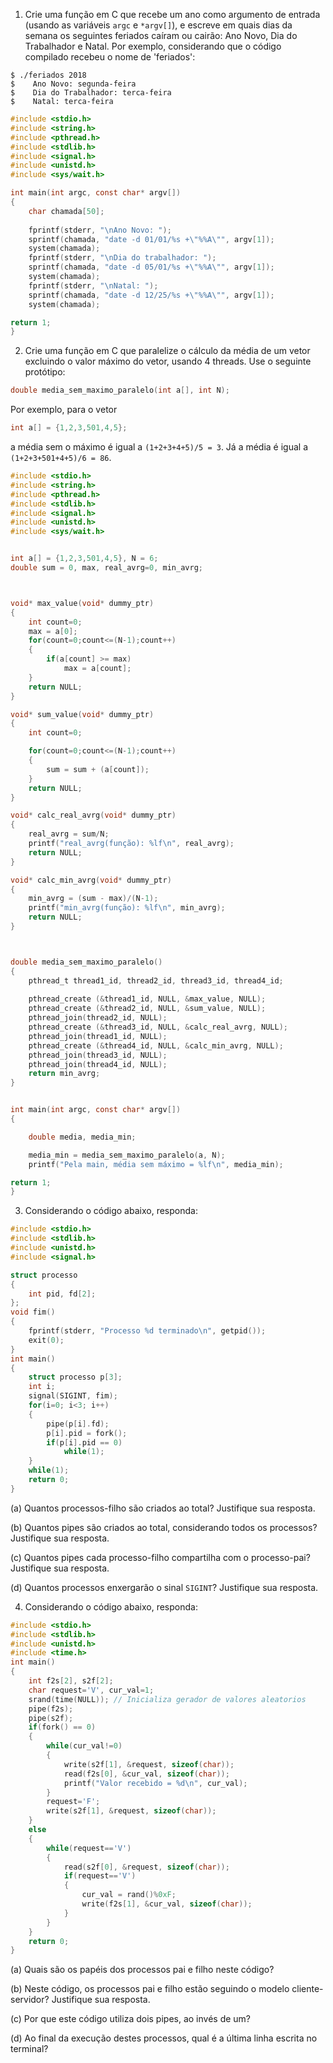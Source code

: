 1. Crie uma função em C que recebe um ano como argumento de entrada (usando as variáveis `argc` e `*argv[]`), e escreve em quais dias da semana os seguintes feriados caíram ou cairão: Ano Novo, Dia do Trabalhador e Natal. Por exemplo, considerando que o código compilado recebeu o nome de 'feriados':

```
$ ./feriados 2018
$    Ano Novo: segunda-feira
$    Dia do Trabalhador: terca-feira
$    Natal: terca-feira
```
```C
#include <stdio.h>
#include <string.h>
#include <pthread.h>
#include <stdlib.h>
#include <signal.h>
#include <unistd.h>
#include <sys/wait.h>

int main(int argc, const char* argv[])
{
	char chamada[50];
	
	fprintf(stderr, "\nAno Novo: ");
	sprintf(chamada, "date -d 01/01/%s +\"%%A\"", argv[1]);
	system(chamada);
	fprintf(stderr, "\nDia do trabalhador: ");
	sprintf(chamada, "date -d 05/01/%s +\"%%A\"", argv[1]);
	system(chamada);
	fprintf(stderr, "\nNatal: ");
	sprintf(chamada, "date -d 12/25/%s +\"%%A\"", argv[1]);
	system(chamada);

return 1;
}
```
2. Crie uma função em C que paralelize o cálculo da média de um vetor excluindo o valor máximo do vetor, usando 4 threads. Use o seguinte protótipo:

```C
double media_sem_maximo_paralelo(int a[], int N);
```

Por exemplo, para o vetor

```C
int a[] = {1,2,3,501,4,5};
```

a média sem o máximo é igual a `(1+2+3+4+5)/5 = 3`. Já a média é igual a `(1+2+3+501+4+5)/6 = 86`.

```C
#include <stdio.h>
#include <string.h>
#include <pthread.h>
#include <stdlib.h>
#include <signal.h>
#include <unistd.h>
#include <sys/wait.h>


int a[] = {1,2,3,501,4,5}, N = 6; 
double sum = 0, max, real_avrg=0, min_avrg;



void* max_value(void* dummy_ptr)
{
	int count=0;
	max = a[0];
	for(count=0;count<=(N-1);count++)
	{
		if(a[count] >= max)
			max = a[count];		
	}		
	return NULL;
}

void* sum_value(void* dummy_ptr)
{
	int count=0;

	for(count=0;count<=(N-1);count++)
	{
		sum = sum + (a[count]);		
	}		
	return NULL;
}

void* calc_real_avrg(void* dummy_ptr)
{
	real_avrg = sum/N;
	printf("real_avrg(função): %lf\n", real_avrg);
	return NULL;
}

void* calc_min_avrg(void* dummy_ptr)
{
	min_avrg = (sum - max)/(N-1);
	printf("min_avrg(função): %lf\n", min_avrg);
	return NULL;
}



double media_sem_maximo_paralelo()
{
	pthread_t thread1_id, thread2_id, thread3_id, thread4_id;
	
	pthread_create (&thread1_id, NULL, &max_value, NULL);
	pthread_create (&thread2_id, NULL, &sum_value, NULL);
	pthread_join(thread2_id, NULL);
	pthread_create (&thread3_id, NULL, &calc_real_avrg, NULL);
	pthread_join(thread1_id, NULL);
	pthread_create (&thread4_id, NULL, &calc_min_avrg, NULL);
	pthread_join(thread3_id, NULL);
	pthread_join(thread4_id, NULL);	
	return min_avrg;
}


int main(int argc, const char* argv[])
{

	double media, media_min;

	media_min = media_sem_maximo_paralelo(a, N);
	printf("Pela main, média sem máximo = %lf\n", media_min);

return 1;
}
```



3. Considerando o código abaixo, responda:

```C
#include <stdio.h>
#include <stdlib.h>
#include <unistd.h>
#include <signal.h>

struct processo
{
	int pid, fd[2];
};
void fim()
{
	fprintf(stderr, "Processo %d terminado\n", getpid());
	exit(0);
}
int main()
{
	struct processo p[3];
	int i;
	signal(SIGINT, fim);
	for(i=0; i<3; i++)
	{
		pipe(p[i].fd);
		p[i].pid = fork();
		if(p[i].pid == 0)
			while(1);
	}
	while(1);
	return 0;
}
```

(a) Quantos processos-filho são criados ao total? Justifique sua resposta.

(b) Quantos pipes são criados ao total, considerando todos os processos? Justifique sua resposta.

(c) Quantos pipes cada processo-filho compartilha com o processo-pai? Justifique sua resposta.

(d) Quantos processos enxergarão o sinal `SIGINT`? Justifique sua resposta.

4. Considerando o código abaixo, responda:

```C
#include <stdio.h>
#include <stdlib.h>
#include <unistd.h>
#include <time.h>
int main()
{
	int f2s[2], s2f[2];
	char request='V', cur_val=1;
	srand(time(NULL)); // Inicializa gerador de valores aleatorios
	pipe(f2s);
	pipe(s2f);
	if(fork() == 0)
	{
		while(cur_val!=0)
		{
			write(s2f[1], &request, sizeof(char));
			read(f2s[0], &cur_val, sizeof(char));
			printf("Valor recebido = %d\n", cur_val);
		}
		request='F';
		write(s2f[1], &request, sizeof(char));
	}
	else
	{
		while(request=='V')
		{
			read(s2f[0], &request, sizeof(char));
			if(request=='V')
			{
				cur_val = rand()%0xF;
				write(f2s[1], &cur_val, sizeof(char));
			}
		}
	}
	return 0;
}
```

(a) Quais são os papéis dos processos pai e filho neste código?

(b) Neste código, os processos pai e filho estão seguindo o modelo cliente-servidor? Justifique sua resposta.

(c) Por que este código utiliza dois pipes, ao invés de um?

(d) Ao final da execução destes processos, qual é a última linha escrita no terminal?
